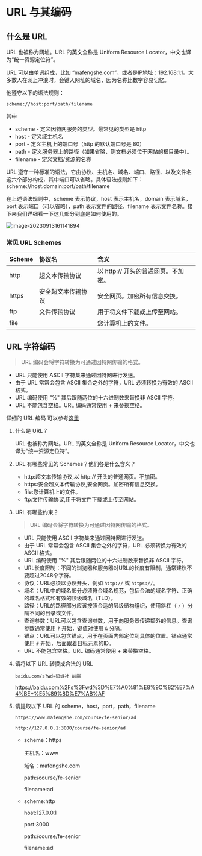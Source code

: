 # URL 与其编码

## 什么是 URL

URL 也被称为网址。URL 的英文全称是 Uniform Resource Locator，中文也译为“统一资源定位符”。

URL 可以由单词组成，比如 “mafengshe.com”，或者是IP地址：192.168.1.1。大多数人在网上冲浪时，会键入网址的域名，因为名称比数字容易记忆。

他遵守以下的语法规则：

```
scheme://host:port/path/filename
```

其中

- scheme - 定义因特网服务的类型。最常见的类型是 http
- host - 定义域主机名
- port - 定义主机上的端口号（http 的默认端口号是 80）
- path - 定义服务器上的路径（如果省略，则文档必须位于网站的根目录中）。
- filename - 定义文档/资源的名称

URL 遵守一种标准的语法，它由协议、主机名、域名、端口、路径、以及文件名这六个部分构成，其中端口可以省略。具体语法规则如下：
scheme://host.domain:port/path/filename

在上述语法规则中，scheme 表示协议，host 表示主机名，domain 表示域名，port 表示端口（可以省略），path 表示文件的路径，filename 表示文件名称。接下来我们详细看一下这几部分到底是如何使用的。

![image-20230913161141894](C:\Users\86153\AppData\Roaming\Typora\typora-user-images\image-20230913161141894.png)

### 常见 URL Schemes

| Scheme | 协议名             | 含义                                |
| :----- | :----------------- | :---------------------------------- |
| http   | 超文本传输协议     | 以 http:// 开头的普通网页。不加密。 |
| https  | 安全超文本传输协议 | 安全网页。加密所有信息交换。        |
| ftp    | 文件传输协议       | 用于将文件下载或上传至网站。        |
| file   |                    | 您计算机上的文件。                  |

## URL 字符编码

> URL 编码会将字符转换为可通过因特网传输的格式。

- URL 只能使用 ASCII 字符集来通过因特网进行发送。
- 由于 URL 常常会包含 ASCII 集合之外的字符，URL 必须转换为有效的 ASCII 格式。
- URL 编码使用 "%" 其后跟随两位的十六进制数来替换非 ASCII 字符。
- URL 不能包含空格。URL 编码通常使用 + 来替换空格。

详细的 URL 编码 可以参考[这里](http://www.w3school.com.cn/tags/html_ref_urlencode.html)





1. 什么是 URL？

   URL 也被称为网址。URL 的英文全称是 Uniform Resource Locator，中文也译为“统一资源定位符”。

2. URL 有哪些常见的 Schemes？他们各是什么含义？

   + http:超文本传输协议,以 http:// 开头的普通网页。不加密。
   + https:安全超文本传输协议,安全网页。加密所有信息交换。
   + file:您计算机上的文件。
   + ftp:文件传输协议,用于将文件下载或上传至网站。

3. URL 有哪些约束？

   > URL 编码会将字符转换为可通过因特网传输的格式。

   - URL 只能使用 ASCII 字符集来通过因特网进行发送。
   - 由于 URL 常常会包含 ASCII 集合之外的字符，URL 必须转换为有效的 ASCII 格式。
   - URL 编码使用 "%" 其后跟随两位的十六进制数来替换非 ASCII 字符。
   - URL长度限制：不同的浏览器和服务器对URL的长度有限制，通常建议不要超过2048个字符。
   - 协议：URL必须以协议开头，例如  `http://` 或  `https://`。
   - 域名：URL中的域名部分必须符合域名规范，包括合法的域名字符、正确的域名格式和有效的顶级域名（TLD）。 
   - 路径：URL的路径部分应该按照合适的层级结构组织，使用斜杠（ `/` ）分隔不同的目录或文件。 
   - 查询参数：URL可以包含查询参数，用于向服务器传递额外的信息。查询参数通常使用  `?`  开始，键值对使用  `&`  分隔。
   - 锚点：URL可以包含锚点，用于在页面内部定位到具体的位置。锚点通常使用  `#`  开始，后面跟着目标元素的ID。
   - URL 不能包含空格。URL 编码通常使用 + 来替换空格。

4. 请将以下 URL 转换成合法的 URL

   ```
   baidu.com/s?wd=码蜂社 前端
   ```

   https://baidu.com%2Fs%3Fwd%3D%E7%A0%81%E8%9C%82%E7%A4%BE+%E5%89%8D%E7%AB%AF

   

5. 请提取以下 URL 的 scheme，host，port，path，filename

   ```
   https://www.mafengshe.com/course/fe-senior/ad
   ```

   ```
   http://127.0.0.1:3000/course/fe-senior/ad
   ```

   + scheme：https

     主机名：www

     域名：mafengshe.com

     path:/course/fe-senior

     filename:ad

   + scheme:http

     host:127.0.0.1

     port:3000

     path:/course/fe-senior

     filename:ad

